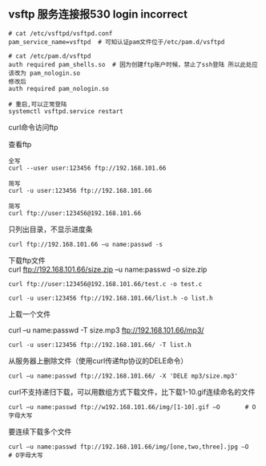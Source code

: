 vsftp 服务连接报530 login incorrect
---

```
# cat /etc/vsftpd/vsftpd.conf
pam_service_name=vsftpd  # 可知认证pam文件位于/etc/pam.d/vsftpd

# cat /etc/pam.d/vsftpd
auth required pam_shells.so  # 因为创建ftp账户时候，禁止了ssh登陆 所以此处应该改为 pam_nologin.so
修改后
auth required pam_nologin.so

# 重启,可以正常登陆
systemctl vsftpd.service restart
```


curl命令访问ftp

查看ftp
```
全写
curl --user user:123456 ftp://192.168.101.66

简写
curl -u user:123456 ftp://192.168.101.66

简写
curl ftp://user:123456@192.168.101.66
```

只列出目录，不显示进度条
```
curl ftp://192.168.101.66 –u name:passwd -s
```

下载ftp文件  
curl ftp://192.168.101.66/size.zip –u name:passwd -o size.zip
```
curl ftp://user:123456@192.168.101.66/test.c -o test.c

curl -u user:123456 ftp://192.168.101.66/list.h -o list.h
```

上载一个文件

curl –u name:passwd -T size.mp3 ftp://192.168.101.66/mp3/
```
curl -u user:123456 ftp://192.168.101.66/ -T list.h
```

从服务器上删除文件（使用curl传递ftp协议的DELE命令）
```
curl –u name:passwd ftp://192.168.101.66/ -X 'DELE mp3/size.mp3'
```

curl不支持递归下载，可以用数组方式下载文件，比下载1-10.gif连续命名的文件
```
curl –u name:passwd ftp://w192.168.101.66/img/[1-10].gif –O       # O字母大写
```

要连续下载多个文件
```
curl –u name:passwd ftp://192.168.101.66/img/[one,two,three].jpg –O      # O字母大写
```
